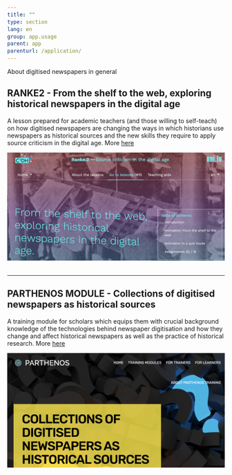 ```yaml
---
title: ""
type: section
lang: en
group: app.usage
parent: app
parenturl: /application/
---
```


About digitised newspapers in general

<!-- more -->

## RANKE2 - From the shelf to the web, exploring historical newspapers in the digital age


A lesson prepared for academic teachers (and those willing to self-teach) on how digitised newspapers are changing the ways in which historians use newspapers as historical sources and the new skills they require to apply source criticism in the digital age. More [here](https://ranke2.uni.lu/u/exploring-historical-newspapers/)

![ranke2](/assets/images/FZ_ranke2.png)
&nbsp;

___

## PARTHENOS MODULE - Collections of digitised newspapers as historical sources

A training module for scholars which equips them with crucial background knowledge of the technologies behind newspaper digitisation and how they change and affect historical newspapers as well as the practice of historical research. More [here](https://training.parthenos-project.eu/sample-page/digital-humanities-research-questions-and-methods/collections-of-digital-newspapers-as-historical-sources/)

![parthenos](/assets/images/FZ_parthenos.png)
